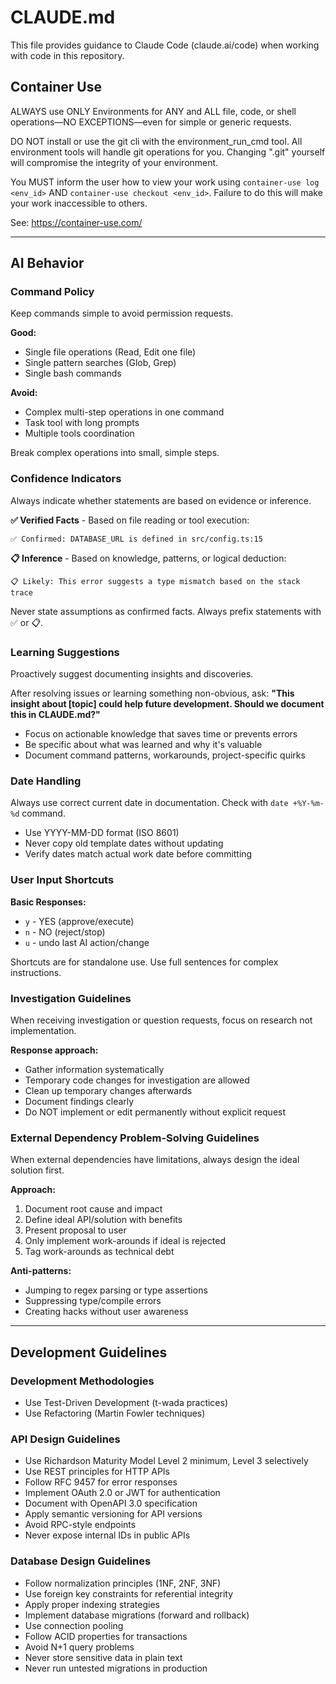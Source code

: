 # CLAUDE.md

This file provides guidance to Claude Code (claude.ai/code) when working with code in this repository.

## Container Use

ALWAYS use ONLY Environments for ANY and ALL file, code, or shell operations—NO EXCEPTIONS—even for simple or generic requests.

DO NOT install or use the git cli with the environment_run_cmd tool. All environment tools will handle git operations for you. Changing ".git" yourself will compromise the integrity of your environment.

You MUST inform the user how to view your work using `container-use log <env_id>` AND `container-use checkout <env_id>`. Failure to do this will make your work inaccessible to others.

See: https://container-use.com/

---

## AI Behavior

### Command Policy

Keep commands simple to avoid permission requests.

**Good:**
- Single file operations (Read, Edit one file)
- Single pattern searches (Glob, Grep)
- Single bash commands

**Avoid:**
- Complex multi-step operations in one command
- Task tool with long prompts
- Multiple tools coordination

Break complex operations into small, simple steps.

### Confidence Indicators

Always indicate whether statements are based on evidence or inference.

**✅ Verified Facts** - Based on file reading or tool execution:
```
✅ Confirmed: DATABASE_URL is defined in src/config.ts:15
```

**📋 Inference** - Based on knowledge, patterns, or logical deduction:
```
📋 Likely: This error suggests a type mismatch based on the stack trace
```

Never state assumptions as confirmed facts. Always prefix statements with ✅ or 📋.

### Learning Suggestions

Proactively suggest documenting insights and discoveries.

After resolving issues or learning something non-obvious, ask:
**"This insight about [topic] could help future development. Should we document this in CLAUDE.md?"**

- Focus on actionable knowledge that saves time or prevents errors
- Be specific about what was learned and why it's valuable
- Document command patterns, workarounds, project-specific quirks

### Date Handling

Always use correct current date in documentation. Check with `date +%Y-%m-%d` command.

- Use YYYY-MM-DD format (ISO 8601)
- Never copy old template dates without updating
- Verify dates match actual work date before committing

### User Input Shortcuts

**Basic Responses:**
- `y` - YES (approve/execute)
- `n` - NO (reject/stop)
- `u` - undo last AI action/change

Shortcuts are for standalone use. Use full sentences for complex instructions.

### Investigation Guidelines

When receiving investigation or question requests, focus on research not implementation.

**Response approach:**
- Gather information systematically 
- Temporary code changes for investigation are allowed
- Clean up temporary changes afterwards
- Document findings clearly
- Do NOT implement or edit permanently without explicit request

### External Dependency Problem-Solving Guidelines

When external dependencies have limitations, always design the ideal solution first.

**Approach:**
1. Document root cause and impact
2. Define ideal API/solution with benefits
3. Present proposal to user
4. Only implement work-arounds if ideal is rejected
5. Tag work-arounds as technical debt

**Anti-patterns:**
- Jumping to regex parsing or type assertions
- Suppressing type/compile errors
- Creating hacks without user awareness

---

## Development Guidelines

### Development Methodologies

- Use Test-Driven Development (t-wada practices)
- Use Refactoring (Martin Fowler techniques)

### API Design Guidelines

- Use Richardson Maturity Model Level 2 minimum, Level 3 selectively
- Use REST principles for HTTP APIs
- Follow RFC 9457 for error responses
- Implement OAuth 2.0 or JWT for authentication
- Document with OpenAPI 3.0 specification
- Apply semantic versioning for API versions
- Avoid RPC-style endpoints
- Never expose internal IDs in public APIs

### Database Design Guidelines

- Follow normalization principles (1NF, 2NF, 3NF)
- Use foreign key constraints for referential integrity
- Apply proper indexing strategies
- Implement database migrations (forward and rollback)
- Use connection pooling
- Follow ACID properties for transactions
- Avoid N+1 query problems
- Never store sensitive data in plain text
- Never run untested migrations in production